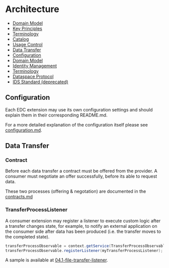 # Architecture

- [Domain Model](domain-model.md)
- [Key Principles](coding-principles.md)
- [Terminology](terminology.md)
- [Catalog](catalog/)
- [Usage Control](usage-control/)
- [Data Transfer](data-transfer/)
- [Configuration](configuration/)
- [Domain Model](domain-model.md)
- [Identity Management](identity-management/)
- [Terminology](terminology.md)
- [Dataspace Protocol](ids-dataspace-protocol/)
- [IDS Standard (deprecated)](ids/)

## Configuration

Each EDC extension may use its own configuration settings and should explain them in their corresponding README.md.

For a more detailed explanation of the configuration itself please see [configuration.md](configuration/README.md).

## Data Transfer

### Contract

Before each data transfer a contract must be offered from the provider. A consumer must negotiate an offer successfully,
before its able to request data.

These two processes (offering & negotation) are documented in the [contracts.md](usage-control/contracts.md)

### TransferProcessListener

A consumer extension may register a listener to execute custom logic after a transfer changes state, for example, to notify an external application on the consumer side after data has been produced (i.e. the transfer moves to the completed state).

```java
transferProcessObservable = context.getService(TransferProcessObservable.class);
transferProcessObservable.registerListener(myTransferProcessListener);
```

A sample is available at [04.1-file-transfer-listener](https://github.com/eclipse-edc/Samples/blob/main/transfer/transfer-02-file-transfer-listener/README.md).
